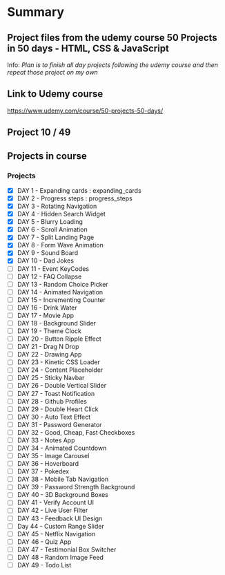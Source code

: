 # Summary

## Project files from the udemy course **50 Projects in 50 days - HTML, CSS & JavaScript**

Info:
_Plan is to finish all day projects following the udemy course and then repeat those project on my own_

## Link to Udemy course

<https://www.udemy.com/course/50-projects-50-days/>

## Project 10 / 49

## Projects in course

### Projects

- [x] DAY 1 - Expanding cards : expanding_cards
- [x] DAY 2 - Progress steps : progress_steps
- [x] DAY 3 - Rotating Navigation
- [x] DAY 4 - Hidden Search Widget
- [x] DAY 5 - Blurry Loading
- [x] DAY 6 - Scroll Animation
- [x] DAY 7 - Split Landing Page
- [x] DAY 8 - Form Wave Animation
- [x] DAY 9 - Sound Board
- [x] DAY 10 - Dad Jokes
- [ ] DAY 11 - Event KeyCodes
- [ ] DAY 12 - FAQ Collapse
- [ ] DAY 13 - Random Choice Picker
- [ ] DAY 14 - Animated Navigation
- [ ] DAY 15 - Incrementing Counter
- [ ] DAY 16 - Drink Water
- [ ] DAY 17 - Movie App
- [ ] DAY 18 - Background Slider
- [ ] DAY 19 - Theme Clock
- [ ] DAY 20 - Button Ripple Effect
- [ ] DAY 21 - Drag N Drop
- [ ] DAY 22 - Drawing App
- [ ] DAY 23 - Kinetic CSS Loader
- [ ] DAY 24 - Content Placeholder
- [ ] DAY 25 - Sticky Navbar
- [ ] DAY 26 - Double Vertical Slider
- [ ] DAY 27 - Toast Notification
- [ ] DAY 28 - Github Profiles
- [ ] DAY 29 - Double Heart Click
- [ ] DAY 30 - Auto Text Effect
- [ ] DAY 31 - Password Generator
- [ ] DAY 32 - Good, Cheap, Fast Checkboxes
- [ ] DAY 33 - Notes App
- [ ] DAY 34 - Animated Countdown
- [ ] DAY 35 - Image Carousel
- [ ] DAY 36 - Hoverboard
- [ ] DAY 37 - Pokedex
- [ ] DAY 38 - Mobile Tab Navigation
- [ ] DAY 39 - Password Strength Background
- [ ] DAY 40 - 3D Background Boxes
- [ ] DAY 41 - Verify Account UI
- [ ] DAY 42 - Live User Filter
- [ ] DAY 43 - Feedback UI Design
- [ ] Day 44 - Custom Range Slider
- [ ] DAY 45 - Netflix Navigation
- [ ] DAY 46 - Quiz App
- [ ] DAY 47 - Testimonial Box Switcher
- [ ] DAY 48 - Random Image Feed
- [ ] DAY 49 - Todo List
